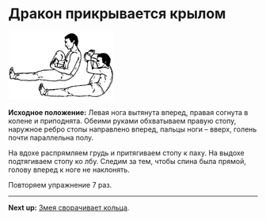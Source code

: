 # Дракон прикрывается крылом

![](./img/08.png)

**Исходное положение:** Левая нога вытянута вперед, правая согнута в колене и
приподнята. Обеими руками обхватываем правую стопу, наружное ребро стопы
направлено вперед, пальцы ноги – вверх, голень почти параллельна полу.

На вдохе распрямляем грудь и притягиваем стопу к паху. На выдохе подтягиваем
стопу ко лбу. Следим за тем, чтобы спина была прямой, голову вперед к ноге не
наклонять.

Повторяем упражнение 7 раз.

***

**Next up:** [Змея сворачивает кольца](../09).
